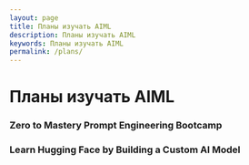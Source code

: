 ```yaml
---
layout: page
title: Планы изучать AIML
description: Планы изучать AIML
keywords: Планы изучать AIML
permalink: /plans/
---
```


# Планы изучать AIML

### Zero to Mastery Prompt Engineering Bootcamp

### Learn Hugging Face by Building a Custom AI Model
